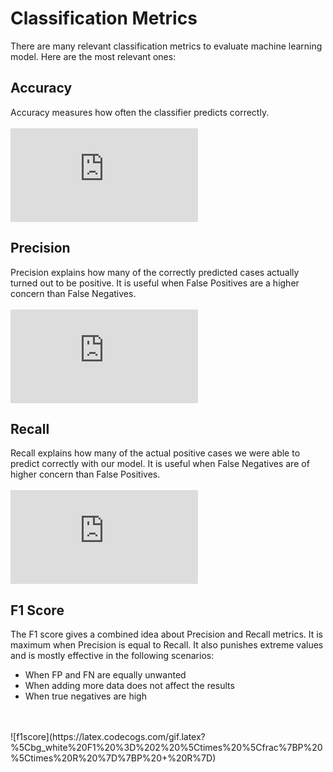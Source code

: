 # Classification Metrics

There are many relevant classification metrics to evaluate machine learning model.
Here are the most relevant ones:

## Accuracy
Accuracy measures how often the classifier predicts correctly.
<br>
<br>
![accuracy](https://latex.codecogs.com/gif.latex?%5Cbg_white%20Accuracy%20%3D%20%5Cfrac%7BTP%20&plus;%20TN%7D%7B%5Ctext%7BSample%20Size%7D%7D)

## Precision
Precision explains how many of the correctly predicted cases actually turned out to be positive. It is useful when False Positives are a higher concern than False Negatives.
<br>
<br>
![precision](https://latex.codecogs.com/gif.latex?%5Cbg_white%20Precision%20%3D%20%5Cfrac%7BTP%7D%7BTP%20&plus;%20FP%7D)

## Recall
Recall explains how many of the actual positive cases we were able to predict correctly with our model. It is useful when False Negatives are of higher concern than False Positives.
<br>
<br>
![recall](https://latex.codecogs.com/gif.latex?%5Cbg_white%20Recall%20%3D%20%5Cfrac%7BTP%7D%7BTP%20&plus;%20FN%7D)

## F1 Score
The F1 score gives a combined idea about Precision and Recall metrics. It is maximum when Precision is equal to Recall.
It also punishes extreme values and is mostly effective in the following scenarios:
* When FP and FN are equally unwanted
* When adding more data does not affect the results
* When true negatives are high
<br>
<br>
![f1score](https://latex.codecogs.com/gif.latex?%5Cbg_white%20F1%20%3D%202%20%5Ctimes%20%5Cfrac%7BP%20%5Ctimes%20R%20%7D%7BP%20&plus;%20R%7D)

